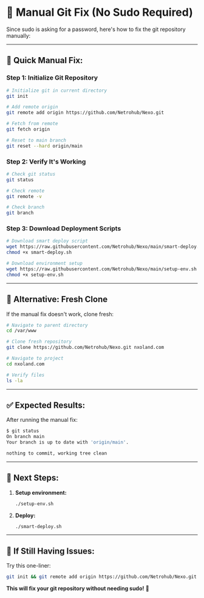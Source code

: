 # 🔧 Manual Git Fix (No Sudo Required)

Since sudo is asking for a password, here's how to fix the git repository manually:

---

## 🎯 **Quick Manual Fix:**

### **Step 1: Initialize Git Repository**
```bash
# Initialize git in current directory
git init

# Add remote origin
git remote add origin https://github.com/Netrohub/Nexo.git

# Fetch from remote
git fetch origin

# Reset to main branch
git reset --hard origin/main
```

### **Step 2: Verify It's Working**
```bash
# Check git status
git status

# Check remote
git remote -v

# Check branch
git branch
```

### **Step 3: Download Deployment Scripts**
```bash
# Download smart deploy script
wget https://raw.githubusercontent.com/Netrohub/Nexo/main/smart-deploy.sh
chmod +x smart-deploy.sh

# Download environment setup
wget https://raw.githubusercontent.com/Netrohub/Nexo/main/setup-env.sh
chmod +x setup-env.sh
```

---

## 🚀 **Alternative: Fresh Clone**

If the manual fix doesn't work, clone fresh:

```bash
# Navigate to parent directory
cd /var/www

# Clone fresh repository
git clone https://github.com/Netrohub/Nexo.git nxoland.com

# Navigate to project
cd nxoland.com

# Verify files
ls -la
```

---

## ✅ **Expected Results:**

After running the manual fix:
```bash
$ git status
On branch main
Your branch is up to date with 'origin/main'.

nothing to commit, working tree clean
```

---

## 🎯 **Next Steps:**

1. **Setup environment:**
   ```bash
   ./setup-env.sh
   ```

2. **Deploy:**
   ```bash
   ./smart-deploy.sh
   ```

---

## 🔧 **If Still Having Issues:**

Try this one-liner:
```bash
git init && git remote add origin https://github.com/Netrohub/Nexo.git && git fetch origin && git reset --hard origin/main
```

**This will fix your git repository without needing sudo!** 🎉
